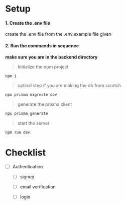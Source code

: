 # Setup
#### 1. Create the .env file
  create the .env file from the .env.example file given

#### 2. Run the commands in sequence
**make sure you are in the backend directory**
> Initialize the npm project
```bash
npm i
```

> optinal step if you are making the db from scratch
```bash
npx prisma migreate dev 
```

> generate the prisma client
```bash
npx prisma generate
```

> start the server
```bash
npm run dev
```
# Checklist
- [ ] Authentication
  - [ ] signup
  - [ ] email verification
  - [ ] login

